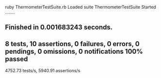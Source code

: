 ruby ThermometerTestSuite.rb 
Loaded suite ThermometerTestSuite
Started
........

Finished in 0.001683243 seconds.
--------------------------------------------------------------------------------------------------------------------------------------------------------------------------------
8 tests, 10 assertions, 0 failures, 0 errors, 0 pendings, 0 omissions, 0 notifications
100% passed
--------------------------------------------------------------------------------------------------------------------------------------------------------------------------------
4752.73 tests/s, 5940.91 assertions/s
